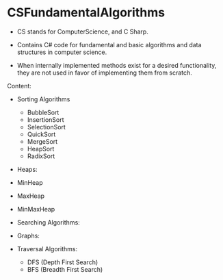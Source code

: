 # CSFundamentalAlgorithms

- CS stands for ComputerScience, and C Sharp. 

- Contains C# code for fundamental and basic algorithms and data structures in computer science. 

- When internally implemented methods exist for a desired functionality, they are not used in favor of implementing them from scratch.

Content: 
- Sorting Algorithms
  - BubbleSort
  - InsertionSort
  - SelectionSort
  - QuickSort
  - MergeSort
  - HeapSort
  - RadixSort
  
 - Heaps:
  - MinHeap
  - MaxHeap
  - MinMaxHeap
  
 - Searching Algorithms:
  
  
 - Graphs:
  - Traversal Algorithms:
    - DFS (Depth First Search)
    - BFS (Breadth First Search)
    
  

